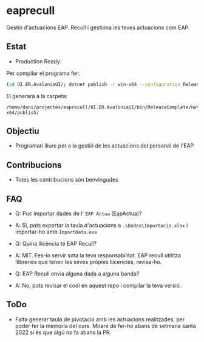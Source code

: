 # eaprecull

Gestió d'actuacions EAP. Recull i gestiona les teves actuacions com EAP.

## Estat

* Production Ready:

Per compilar el programa fer:

```bash
(cd UI.ER.AvaloniaUI/; dotnet publish -r win-x64 --configuration ReleaseComplete )
```

El generarà a la carpeta:

```
/home/dani/projectes/eaprecull/UI.ER.AvaloniaUI/bin/ReleaseComplete/net6.0/win-x64/publish/
```

## Objectiu

* Programari lliure per a la gestió de les actuacions del personal de l'EAP

## Contribucions

* Totes les contribucions són benvingudes

## FAQ

* Q: Puc importar dades de l' `EAP Actua` (EapActua)?
* A: Sí, pots exportar la taula d'actuacions a `.\Dades\Importacio.xlsx` i importar-ho amb `ImportData.exe`


* Q: Quina llicència té EAP Recull?
* A: MIT. Fes-lo servir sota la teva responsabilitat. EAP recull utilitza llibreries que tenen les seves pròpies llicències, revisa-ho.


* Q: EAP Recull envia alguna dada a alguna banda?
* A: No, pots revisar el codi en aquest repo i compilar la teva versió.

## ToDo

* Falta generar taula de pivotació amb les actuacions realitzades, per poder fer la memòria del curs. Miraré de fer-ho abans de setmana santa 2022 si és que algú no fa abans la PR.